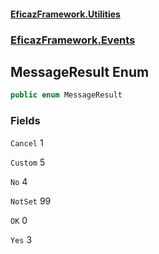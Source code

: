 #### [EficazFramework.Utilities](EficazFrameworkUtilities.md 'EficazFramework Utilities')
### [EficazFramework.Events](EficazFrameworkUtilities.md#EficazFramework.Events 'EficazFramework.Events')

## MessageResult Enum

```csharp
public enum MessageResult
```
### Fields

<a name='EficazFramework.Events.MessageResult.Cancel'></a>

`Cancel` 1

<a name='EficazFramework.Events.MessageResult.Custom'></a>

`Custom` 5

<a name='EficazFramework.Events.MessageResult.No'></a>

`No` 4

<a name='EficazFramework.Events.MessageResult.NotSet'></a>

`NotSet` 99

<a name='EficazFramework.Events.MessageResult.OK'></a>

`OK` 0

<a name='EficazFramework.Events.MessageResult.Yes'></a>

`Yes` 3